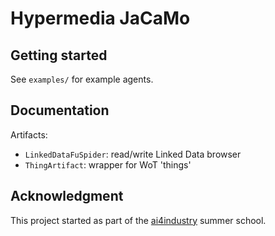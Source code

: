 # Hypermedia JaCaMo

## Getting started

See `examples/` for example agents.

## Documentation

Artifacts:
- `LinkedDataFuSpider`: read/write Linked Data browser
- `ThingArtifact`: wrapper for WoT 'things'

## Acknowledgment

This project started as part of the [ai4industry](https://ai4industry.wp.imt.fr/) summer school.
